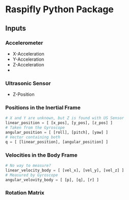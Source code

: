# Raspifly Python Package

## Inputs

### Accelerometer

* X-Acceleration
* Y-Acceleration
* Z-Acceleration
* 
### Ultrasonic Sensor

* Z-Position
### Positions in the Inertial Frame
```python
# X and Y are unknown, but Z is found with US Sensor
linear_position = [ [x_pos], [y_pos], [z_pos] ]
# Taken from the Gyroscope
angular_position = [ [roll], [pitch], [yaw] ]
# Vector containing both
q = [ [linear_position], [angular_position] ]
```

### Velocities in the Body Frame
```python
# No way to measure?
linear_velocity_body = [ [vel_x], [vel_y], [vel_z] ]
# Measured by Gyroscope
angular_velovity_body = [ [p], [q], [r] ]
```

### Rotation Matrix